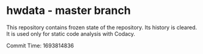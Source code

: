 # hwdata - master branch

This repository contains frozen state of the repository.
Its history is cleared. It is used only for static code
analysis with Codacy.

Commit Time: 1693814836